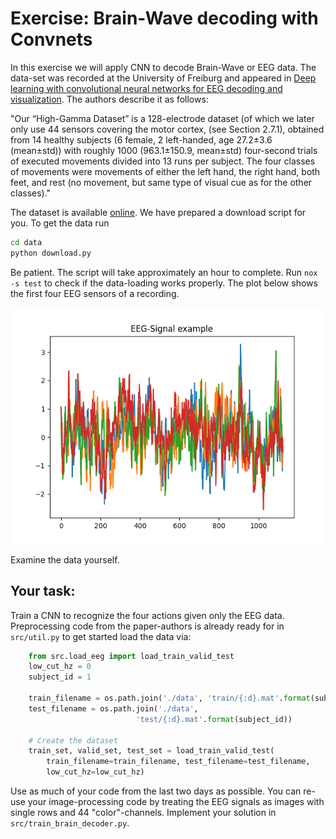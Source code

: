 # Exercise: Brain-Wave decoding with Convnets
In this exercise we will apply CNN to decode Brain-Wave or EEG data.
The data-set was recorded at the University of Freiburg and appeared in [Deep learning with convolutional neural networks for EEG decoding and visualization](https://onlinelibrary.wiley.com/doi/10.1002/hbm.23730).
The authors describe it as follows:

"Our “High-Gamma Dataset” is a 128-electrode dataset (of which we later only use 44 sensors covering the
motor cortex, (see Section 2.7.1), obtained from 14 healthy subjects (6 female, 2 left-handed, age 27.2±3.6
(mean±std)) with roughly 1000 (963.1±150.9, mean±std) four-second trials of executed movements divided
into 13 runs per subject. The four classes of movements were movements of either the left hand, the right
hand, both feet, and rest (no movement, but same type of visual cue as for the other classes)."

The dataset is available [online](https://gin.g-node.org/robintibor/high-gamma-dataset). We have prepared a download script for you.
To get the data run
```bash
cd data
python download.py
```
Be patient. The script will take approximately an hour to complete.
Run `nox -s test` to check if the data-loading works properly.
The plot below shows the first four EEG sensors of a recording.

![EEG-signal example](./figures/eeg-signal-example.png)

Examine the data yourself.

## Your task:
Train a CNN to recognize the four actions given only the EEG data.
Preprocessing code from the paper-authors is already ready for in `src/util.py` to get started load the data via:
```python
    from src.load_eeg import load_train_valid_test
    low_cut_hz = 0
    subject_id = 1

    train_filename = os.path.join('./data', 'train/{:d}.mat'.format(subject_id))
    test_filename = os.path.join('./data',
                            'test/{:d}.mat'.format(subject_id))

    # Create the dataset
    train_set, valid_set, test_set = load_train_valid_test(
        train_filename=train_filename, test_filename=test_filename,
        low_cut_hz=low_cut_hz)

```

Use as much of your code from the last two days as possible. You can re-use your image-processing code by treating the EEG signals as images with single rows and 44 "color"-channels. Implement your solution in `src/train_brain_decoder.py`.


